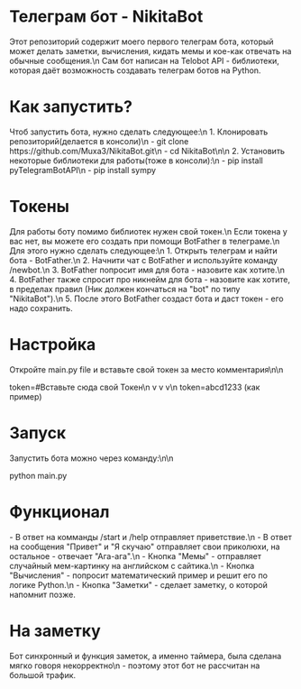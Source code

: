 <h1 align="left">Телеграм бот - NikitaBot</h1>
Этот репозиторий содержит моего первого телеграм бота, который может делать заметки, вычисления, кидать мемы и кое-как отвечать на обычные сообщения.\n
Сам бот написан на Telobot API - библиотеки, которая даёт возможность создавать телеграм ботов на Python.

<h1 align="left">Как запустить?</h1>
Чтоб запустить бота, нужно сделать следующее:\n
1. Клонировать репозиторий(делается в консоли)\n
- git clone https://github.com/Muxa3/NikitaBot.git\n
- cd NikitaBot\n\n
2. Установить некоторые библиотеки для работы(тоже в консоли):\n
- pip install pyTelegramBotAPI\n
- pip install sympy

<h1 align="left">Токены</h1>
Для работы боту помимо библиотек нужен свой токен.\n
Если токена у вас нет, вы можете его создать при помощи BotFather в телеграме.\n
Для этого нужно сделать следующее:\n
1. Открыть телеграм и найти бота - BotFather.\n
2. Начнити чат с BotFather и используйте команду /newbot.\n
3. BotFather попросит имя для бота - назовите как хотите.\n
4. BotFather также спросит про никнейм для бота - назовите как хотите, в пределах правил (Ник должен кончаться на "bot" по типу "NikitaBot").\n
5. После этого BotFather создаст бота и даст токен - его надо сохранить.

<h1 align="left">Настройка</h1>
Откройте main.py file и вставьте свой токен за место комментария\n\n

token=#Вставьте сюда свой Токен\n
v v v\n
token=abcd1233 (как пример)

<h1 align="left">Запуск</h1>
Запустить бота можно через команду:\n\n

python main.py

<h1 align="left">Функционал</h1>
- В ответ на комманды /start и /help отправляет приветствие.\n
- В ответ на сообщения "Привет" и "Я скучаю" отправляет свои приколюхи, на остальное - отвечает "Ага-ага".\n
- Кнопка "Мемы" - отправляет случайный мем-картинку на английском с сайтика.\n
- Кнопка "Вычисления" - попросит математический пример и решит его по логике Python.\n
- Кнопка "Заметки" - сделает заметку, о которой напомнит позже.

<h1 align="left">На заметку</h1>
Бот синхронный и функция заметок, а именно таймера, была сделана мягко говоря некорректно\n
- поэтому этот бот не рассчитан на большой трафик.